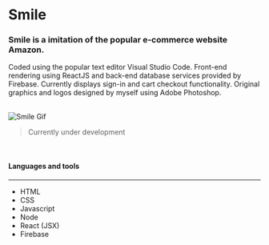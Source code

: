# Smile
### Smile is a imitation of the popular e-commerce website Amazon.
 Coded using the popular text editor
Visual Studio Code. Front-end rendering using ReactJS and back-end database services provided by
Firebase. Currently displays sign-in and cart checkout functionality. Original graphics and logos designed by
myself using Adobe Photoshop.  
<br/>

![Smile Gif](https://i.imgur.com/4tQ7Kwa.gif)
> Currently under development 

<br/>

#### Languages and tools 
---

* HTML
* CSS
* Javascript
* Node
* React (JSX)
* Firebase
